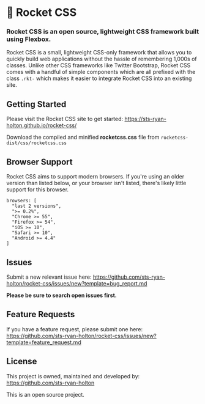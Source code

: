 # :rocket: Rocket CSS

### Rocket CSS is an open source, lightweight CSS framework built using Flexbox.

Rocket CSS is a small, lightweight CSS-only framework that allows you to quickly build web applications without the hassle of remembering 1,000s of classes. Unlike other CSS frameworks like Twitter Bootstrap, Rocket CSS comes with a handful of simple components which are all prefixed with the class `.rkt-` which makes it easier to integrate Rocket CSS into an existing site.

## Getting Started

Please visit the Rocket CSS site to get started: https://sts-ryan-holton.github.io/rocket-css/

Download the compiled and minified **rocketcss.css** file from `rocketcss-dist/css/rocketcss.css`

## Browser Support

Rocket CSS aims to support modern browsers. If you're using an older version than listed below, or your browser isn't listed, there's likely little support for this browser.

```
browsers: [
  "last 2 versions",
  ">= 0.2%",
  "Chrome >= 55",
  "Firefox >= 54",
  "iOS >= 10",
  "Safari >= 10",
  "Android >= 4.4"
]
```

## Issues

Submit a new relevant issue here: https://github.com/sts-ryan-holton/rocket-css/issues/new?template=bug_report.md

**Please be sure to search open issues first.**

## Feature Requests

If you have a feature request, please submit one here: https://github.com/sts-ryan-holton/rocket-css/issues/new?template=feature_request.md

## License

This project is owned, maintained and developed by: https://github.com/sts-ryan-holton

This is an open source project.
